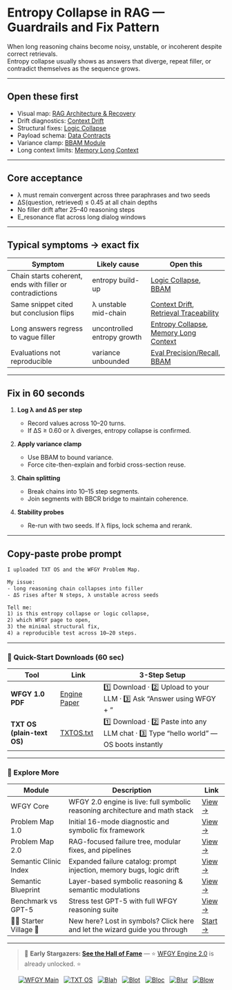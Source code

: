 # Entropy Collapse in RAG — Guardrails and Fix Pattern

When long reasoning chains become noisy, unstable, or incoherent despite correct retrievals.  
Entropy collapse usually shows as answers that diverge, repeat filler, or contradict themselves as the sequence grows.

---

## Open these first
- Visual map: [RAG Architecture & Recovery](https://github.com/onestardao/WFGY/blob/main/ProblemMap/rag-architecture-and-recovery.md)  
- Drift diagnostics: [Context Drift](https://github.com/onestardao/WFGY/blob/main/ProblemMap/GlobalFixMap/RAG/context_drift.md)  
- Structural fixes: [Logic Collapse](https://github.com/onestardao/WFGY/blob/main/ProblemMap/logic-collapse.md)  
- Payload schema: [Data Contracts](https://github.com/onestardao/WFGY/blob/main/ProblemMap/data-contracts.md)  
- Variance clamp: [BBAM Module](https://github.com/onestardao/WFGY/blob/main/SemanticBlueprint/bbam.md)  
- Long context limits: [Memory Long Context](https://github.com/onestardao/WFGY/blob/main/ProblemMap/GlobalFixMap/Multimodal_LongContext/README.md)  

---

## Core acceptance
- λ must remain convergent across three paraphrases and two seeds  
- ΔS(question, retrieved) ≤ 0.45 at all chain depths  
- No filler drift after 25–40 reasoning steps  
- E_resonance flat across long dialog windows  

---

## Typical symptoms → exact fix

| Symptom | Likely cause | Open this |
|---------|--------------|-----------|
| Chain starts coherent, ends with filler or contradictions | entropy build-up | [Logic Collapse](https://github.com/onestardao/WFGY/blob/main/ProblemMap/logic-collapse.md), [BBAM](https://github.com/onestardao/WFGY/blob/main/SemanticBlueprint/bbam.md) |
| Same snippet cited but conclusion flips | λ unstable mid-chain | [Context Drift](https://github.com/onestardao/WFGY/blob/main/ProblemMap/GlobalFixMap/RAG/context_drift.md), [Retrieval Traceability](https://github.com/onestardao/WFGY/blob/main/ProblemMap/retrieval-traceability.md) |
| Long answers regress to vague filler | uncontrolled entropy growth | [Entropy Collapse](https://github.com/onestardao/WFGY/blob/main/ProblemMap/entropy-collapse.md), [Memory Long Context](https://github.com/onestardao/WFGY/blob/main/ProblemMap/GlobalFixMap/Multimodal_LongContext/README.md) |
| Evaluations not reproducible | variance unbounded | [Eval Precision/Recall](https://github.com/onestardao/WFGY/blob/main/ProblemMap/eval/eval_rag_precision_recall.md), [BBAM](https://github.com/onestardao/WFGY/blob/main/SemanticBlueprint/bbam.md) |

---

## Fix in 60 seconds

1. **Log λ and ΔS per step**  
   - Record values across 10–20 turns.  
   - If ΔS ≥ 0.60 or λ diverges, entropy collapse is confirmed.

2. **Apply variance clamp**  
   - Use BBAM to bound variance.  
   - Force cite-then-explain and forbid cross-section reuse.

3. **Chain splitting**  
   - Break chains into 10–15 step segments.  
   - Join segments with BBCR bridge to maintain coherence.

4. **Stability probes**  
   - Re-run with two seeds. If λ flips, lock schema and rerank.  

---

## Copy-paste probe prompt

```txt
I uploaded TXT OS and the WFGY Problem Map.

My issue:
- long reasoning chain collapses into filler
- ΔS rises after N steps, λ unstable across seeds

Tell me:
1) is this entropy collapse or logic collapse,
2) which WFGY page to open,
3) the minimal structural fix,
4) a reproducible test across 10–20 steps.
````

---

### 🔗 Quick-Start Downloads (60 sec)

| Tool                       | Link                                                                                                                                       | 3-Step Setup                                                                             |
| -------------------------- | ------------------------------------------------------------------------------------------------------------------------------------------ | ---------------------------------------------------------------------------------------- |
| **WFGY 1.0 PDF**           | [Engine Paper](https://github.com/onestardao/WFGY/blob/main/I_am_not_lizardman/WFGY_All_Principles_Return_to_One_v1.0_PSBigBig_Public.pdf) | 1️⃣ Download · 2️⃣ Upload to your LLM · 3️⃣ Ask “Answer using WFGY + <your question>”    |
| **TXT OS (plain-text OS)** | [TXTOS.txt](https://github.com/onestardao/WFGY/blob/main/OS/TXTOS.txt)                                                                     | 1️⃣ Download · 2️⃣ Paste into any LLM chat · 3️⃣ Type “hello world” — OS boots instantly |

---

### 🧭 Explore More

| Module                   | Description                                                                  | Link                                                                                               |
| ------------------------ | ---------------------------------------------------------------------------- | -------------------------------------------------------------------------------------------------- |
| WFGY Core                | WFGY 2.0 engine is live: full symbolic reasoning architecture and math stack | [View →](https://github.com/onestardao/WFGY/tree/main/core/README.md)                              |
| Problem Map 1.0          | Initial 16-mode diagnostic and symbolic fix framework                        | [View →](https://github.com/onestardao/WFGY/tree/main/ProblemMap/README.md)                        |
| Problem Map 2.0          | RAG-focused failure tree, modular fixes, and pipelines                       | [View →](https://github.com/onestardao/WFGY/blob/main/ProblemMap/rag-architecture-and-recovery.md) |
| Semantic Clinic Index    | Expanded failure catalog: prompt injection, memory bugs, logic drift         | [View →](https://github.com/onestardao/WFGY/blob/main/ProblemMap/SemanticClinicIndex.md)           |
| Semantic Blueprint       | Layer-based symbolic reasoning & semantic modulations                        | [View →](https://github.com/onestardao/WFGY/tree/main/SemanticBlueprint/README.md)                 |
| Benchmark vs GPT-5       | Stress test GPT-5 with full WFGY reasoning suite                             | [View →](https://github.com/onestardao/WFGY/tree/main/benchmarks/benchmark-vs-gpt5/README.md)      |
| 🧙‍♂️ Starter Village 🏡 | New here? Lost in symbols? Click here and let the wizard guide you through   | [Start →](https://github.com/onestardao/WFGY/blob/main/StarterVillage/README.md)                   |

---

> 👑 **Early Stargazers: [See the Hall of Fame](https://github.com/onestardao/WFGY/tree/main/stargazers)** —
> ⭐ [WFGY Engine 2.0](https://github.com/onestardao/WFGY/blob/main/core/README.md) is already unlocked. ⭐

<div align="center">

[![WFGY Main](https://img.shields.io/badge/WFGY-Main-red?style=flat-square)](https://github.com/onestardao/WFGY)
 
[![TXT OS](https://img.shields.io/badge/TXT%20OS-Reasoning%20OS-orange?style=flat-square)](https://github.com/onestardao/WFGY/tree/main/OS)
 
[![Blah](https://img.shields.io/badge/Blah-Semantic%20Embed-yellow?style=flat-square)](https://github.com/onestardao/WFGY/tree/main/OS/BlahBlahBlah)
 
[![Blot](https://img.shields.io/badge/Blot-Persona%20Core-green?style=flat-square)](https://github.com/onestardao/WFGY/tree/main/OS/BlotBlotBlot)
 
[![Bloc](https://img.shields.io/badge/Bloc-Reasoning%20Compiler-blue?style=flat-square)](https://github.com/onestardao/WFGY/tree/main/OS/BlocBlocBloc)
 
[![Blur](https://img.shields.io/badge/Blur-Text2Image%20Engine-navy?style=flat-square)](https://github.com/onestardao/WFGY/tree/main/OS/BlurBlurBlur)
 
[![Blow](https://img.shields.io/badge/Blow-Game%20Logic-purple?style=flat-square)](https://github.com/onestardao/WFGY/tree/main/OS/BlowBlowBlow)

</div>

